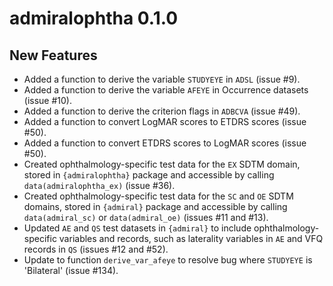 # admiralophtha 0.1.0

## New Features

- Added a function to derive the variable `STUDYEYE` in `ADSL` (issue #9).
- Added a function to derive the variable `AFEYE` in Occurrence datasets (issue #10).
- Added a function to derive the criterion flags in `ADBCVA` (issue #49).
- Added a function to convert LogMAR scores to ETDRS scores (issue #50).
- Added a function to convert ETDRS scores to LogMAR scores (issue #50).
- Created ophthalmology-specific test data for the `EX` SDTM domain, stored in `{admiralophtha}` package and accessible by calling `data(admiralophtha_ex)` (issue #36).
- Created ophthalmology-specific test data for the `SC` and `OE` SDTM domains, stored in `{admiral}` package and accessible by calling `data(admiral_sc)` or `data(admiral_oe)` (issues #11 and #13).
- Updated `AE` and `QS` test datasets in `{admiral}` to include ophthalmology-specific variables and records, such as laterality variables in `AE` and VFQ records in `QS` (issues #12 and #52).
- Update to function `derive_var_afeye` to resolve bug where `STUDYEYE` is 'Bilateral' (issue #134).
